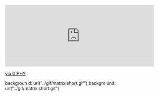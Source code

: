 <iframe src="https://giphy.com/embed/10zxDv7Hv5RF9C" width="480" height="200" frameBorder="0" class="giphy-embed" allowFullScreen></iframe><p><a href="https://giphy.com/gifs/loop-computer-matrix-10zxDv7Hv5RF9C">via GIPHY</a></p>



backgroun d: url("../gif/matrix.short.gif")
backgro und: url("../gif/matrix.short.gif")

<div id="intro-body">
<!-- Initially, the background image of that HTML tag -->
<!-- ccc -->
</div>

<canvas id="matrix_canvas"></canvas>
